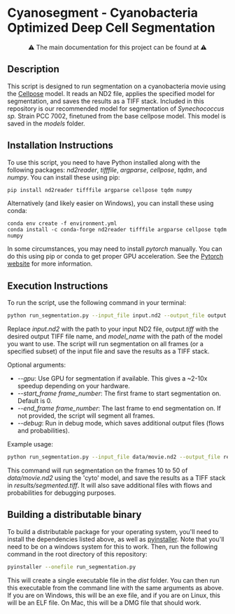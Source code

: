 # Cyanosegment - Cyanobacteria Optimized Deep Cell Segmentation

<p align="center">
	⚠️ The main documentation for this project can be found at <https://cameronlab.github.io/cypose/> ⚠️
</p>

## Description
This script is designed to run segmentation on a cyanobacteria movie using the [Cellpose](https://github.com/MouseLand/cellpose) model. It reads an ND2 file, applies the specified model for segmentation, and saves the results as a TIFF stack. Included in this repository is our recommended model for segmentation of *Synechococcus sp.* Strain PCC 7002, finetuned from the base cellpose model. This model is saved in the *models* folder.

## Installation Instructions
To use this script, you need to have Python installed along with the following packages: *nd2reader*, *tifffile*, *argparse*, *cellpose*, *tqdm*, and *numpy*. You can install these using pip:
```bash
pip install nd2reader tifffile argparse cellpose tqdm numpy
```
Alternatively (and likely easier on Windows), you can install these using conda:
```
conda env create -f environment.yml
conda install -c conda-forge nd2reader tifffile argparse cellpose tqdm numpy
```
In some circumstances, you may need to install *pytorch* manually. You can do this using pip or conda to get proper GPU acceleration. See the [Pytorch website](https://pytorch.org/get-started/locally/) for more information.
## Execution Instructions
To run the script, use the following command in your terminal:
```bash
python run_segmentation.py --input_file input.nd2 --output_file output.tiff --model model_name [--gpu] [--start_frame frame_number] [--end_frame frame_number] [--debug]
```
Replace *input.nd2* with the path to your input ND2 file, *output.tiff* with the desired output TIFF file name, and *model_name* with the path of the model you want to use. The script will run segmentation on all frames (or a specified subset) of the input file and save the results as a TIFF stack.

Optional arguments:
- *--gpu*: Use GPU for segmentation if available. This gives a ~2-10x speedup depending on your hardware.
- *--start_frame frame_number*: The first frame to start segmentation on. Default is 0.
- *--end_frame frame_number*: The last frame to end segmentation on. If not provided, the script will segment all frames.
- *--debug*: Run in debug mode, which saves additional output files (flows and probabilities).

Example usage:
```bash
python run_segmentation.py --input_file data/movie.nd2 --output_file results/segmented.tiff --model models/7002_CAH_default --gpu --start_frame 10 --end_frame 50 --debug
```
This command will run segmentation on the frames 10 to 50 of *data/movie.nd2* using the 'cyto' model, and save the results as a TIFF stack in *results/segmented.tiff*. It will also save additional files with flows and probabilities for debugging purposes.

## Building a distributable binary

To build a distributable package for your operating system, you'll need to install the dependencies listed above, as well as [pyinstaller](https://www.pyinstaller.org/). Note that you'll need to be on a windows system for this to work. Then, run the following command in the root directory of this repository:
```bash
pyinstaller --onefile run_segmentation.py
```
This will create a single executable file in the *dist* folder. You can then run this executable from the command line with the same arguments as above. If you are on Windows, this will be an exe file, and if you are on Linux, this will be an ELF file. On Mac, this will be a DMG file that should work.

